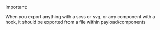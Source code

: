 Important:

When you export anything with a scss or svg, or any component with a hook, it should be exported from a file within payload/components





